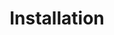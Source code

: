 ---
layout: default
title: Installation
permalink: /installation
nav_enabled: true
nav_order: 3
has_children: true
has_toc: true
---